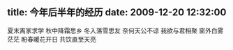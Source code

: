 title: 今年后半年的经历
date: 2009-12-20 12:32:00
---

夏末离家求学
秋中降霜思乡
冬入落雪思友
奈何天公不谅
我欲与君相聚
窗外白雾茫茫
盼春暖花开日
共饮直至天亮